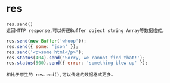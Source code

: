 
# res

    res.send()
    返回HTTP response,可以传递Buffer object string Array等数据格式。
```js
res.send(new Buffer('whoop'));
res.send({ some: 'json' });
res.send('<p>some html</p>');
res.status(404).send('Sorry, we cannot find that!');
res.status(500).send({ error: 'something blew up' });
```
    相比于原生的 res.end(),可以传递的数据格式更多。